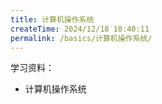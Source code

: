 ```yaml
---
title: 计算机操作系统
createTime: 2024/12/18 10:40:11
permalink: /basics/计算机操作系统/
---
```



学习资料：
- 计算机操作系统